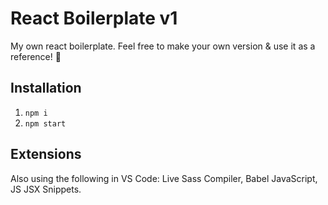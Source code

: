 # React Boilerplate v1

My own react boilerplate. Feel free to make your own version & use it as a reference! 🎉

## Installation

1. `npm i`
2. `npm start`

## Extensions

Also using the following in VS Code: Live Sass Compiler, Babel JavaScript, JS JSX Snippets.
